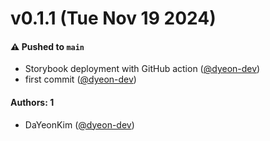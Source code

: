# v0.1.1 (Tue Nov 19 2024)

#### ⚠️ Pushed to `main`

- Storybook deployment with GitHub action ([@dyeon-dev](https://github.com/dyeon-dev))
- first commit ([@dyeon-dev](https://github.com/dyeon-dev))

#### Authors: 1

- DaYeonKim ([@dyeon-dev](https://github.com/dyeon-dev))
